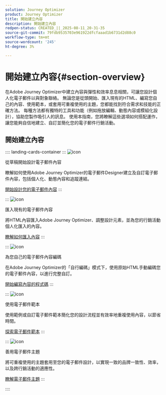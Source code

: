 ```yaml
---
solution: Journey Optimizer
product: Journey Optimizer
title: 開始建立內容
description: 開始建立內容
redpen-status: CREATED_||_2025-08-11_20-31-35
source-git-commit: 79fdb9535703e961922dfcfaaad1b6731d2d88c0
workflow-type: tm+mt
source-wordcount: '245'
ht-degree: 3%

---
```



# 開始建立內容{#section-overview}

在Adobe Journey Optimizer中建立內容與彈性和效率息息相關，可讓您設計個人化電子郵件以與對象聯絡。 無論您是從頭開始、匯入現有的HTML、編寫您自己的內容、使用範本，或套用可重複使用的主題，您都能找到符合需求和技能的正確方法。 每種方法都有獨特的工具和功能（例如拖放編輯、動態內容或模組化設計），協助您製作吸引人的訊息。 使用本指南，您將瞭解這些選項如何搭配運作，讓您能夠自信地建立、自訂並簡化您的電子郵件行銷活動。

## 開始建立內容

:::: landing-cards-container
:::
![icon](https://cdn.experienceleague.adobe.com/icons/circle-play.svg?lang=zh-Hant)

從草稿開始設計電子郵件內容

瞭解如何使用Adobe Journey Optimizer的電子郵件Designer建立及自訂電子郵件內容，包括個人化、動態內容和追蹤連結。

[開始設計您的電子郵件內容](../using/email/content-from-scratch.md)
:::

:::
![icon](https://cdn.experienceleague.adobe.com/icons/list-check.svg?lang=zh-Hant)

匯入現有的電子郵件內容

將HTML內容匯入Adobe Journey Optimizer、調整設計元素，並為您的行銷活動個人化匯入的內容。

[瞭解如何匯入內容](../using/email/existing-content.md)
:::

:::
![icon](https://cdn.experienceleague.adobe.com/icons/code-branch.svg?lang=zh-Hant)

為您自己的電子郵件內容編碼

在Adobe Journey Optimizer的「自行編碼」模式下，使用原始HTML手動編碼您的電子郵件內容，以進行完整自訂。

[開始編寫內容的程式碼](../using/email/code-content.md)
:::

:::
![icon](https://cdn.experienceleague.adobe.com/icons/puzzle-piece.svg?lang=zh-Hant)

使用電子郵件範本

使用範例或自訂電子郵件範本簡化您的設計流程並有效率地重複使用內容，以節省時間。

[探索電子郵件範本](../using/email/use-email-templates.md)
:::

:::
![icon](https://cdn.experienceleague.adobe.com/icons/gear.svg?lang=zh-Hant)

善用電子郵件主題

將可重複使用的主題套用至您的電子郵件設計，以實現一致的品牌一致性、效率，以及跨行銷活動的適應性。

[瞭解電子郵件主題](../using/email/apply-email-themes.md)
:::

::::
